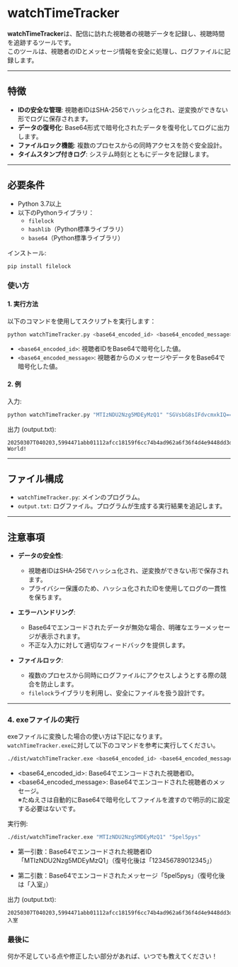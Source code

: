 # watchTimeTracker

**watchTimeTracker**は、配信に訪れた視聴者の視聴データを記録し、視聴時間を追跡するツールです。  
このツールは、視聴者のIDとメッセージ情報を安全に処理し、ログファイルに記録します。

---

## 特徴

- **IDの安全な管理**: 視聴者IDはSHA-256でハッシュ化され、逆変換ができない形でログに保存されます。
- **データの復号化**: Base64形式で暗号化されたデータを復号化してログに出力します。
- **ファイルロック機能**: 複数のプロセスからの同時アクセスを防ぐ安全設計。
- **タイムスタンプ付きログ**: システム時刻とともにデータを記録します。

---

## 必要条件

- Python 3.7以上
- 以下のPythonライブラリ：
  - `filelock`
  - `hashlib`（Python標準ライブラリ）
  - `base64`（Python標準ライブラリ）

インストール:

```bash
pip install filelock
```

### 使い方

#### 1. 実行方法

以下のコマンドを使用してスクリプトを実行します：

```bash
python watchTimeTracker.py <base64_encoded_id> <base64_encoded_message>
```

- `<base64_encoded_id>`: 視聴者IDをBase64で暗号化した値。
- `<base64_encoded_message>`: 視聴者からのメッセージやデータをBase64で暗号化した値。

#### 2. 例

入力:
```bash
python watchTimeTracker.py "MTIzNDU2Nzg5MDEyMzQ1" "SGVsbG8sIFdvcmxkIQ=="
```

出力 (output.txt):
```
20250307T040203,5994471abb01112afcc18159f6cc74b4ad962a6f36f4d4e9448dd3d5825a936d,Hello, World!
```

---

## ファイル構成

- `watchTimeTracker.py`: メインのプログラム。
- `output.txt`: ログファイル。プログラムが生成する実行結果を追記します。

---

## 注意事項

- **データの安全性**: 
  - 視聴者IDはSHA-256でハッシュ化され、逆変換ができない形で保存されます。
  - プライバシー保護のため、ハッシュ化されたIDを使用してログの一貫性を保ちます。
  
- **エラーハンドリング**: 
  - Base64でエンコードされたデータが無効な場合、明確なエラーメッセージが表示されます。
  - 不正な入力に対して適切なフィードバックを提供します。

- **ファイルロック**: 
  - 複数のプロセスから同時にログファイルにアクセスしようとする際の競合を防止します。
  - `filelock`ライブラリを利用し、安全にファイルを扱う設計です。

---

### 4. exeファイルの実行

exeファイルに変換した場合の使い方は下記になります。
`watchTimeTracker.exe`に対して以下のコマンドを参考に実行してください。

```bash
./dist/watchTimeTracker.exe <base64_encoded_id> <base64_encoded_message>
```

- <base64_encoded_id>: Base64でエンコードされた視聴者ID。
- <base64_encoded_message>: Base64でエンコードされた視聴者のメッセージ。  
※たぬえさは自動的にBase64で暗号化してファイルを渡すので明示的に設定する必要はないです。

実行例:

```bash
./dist/watchTimeTracker.exe "MTIzNDU2Nzg5MDEyMzQ1" "5pel5pys"
```

- 第一引数：Base64でエンコードされた視聴者ID「MTIzNDU2Nzg5MDEyMzQ1」（復号化後は「123456789012345」）

- 第二引数：Base64でエンコードされたメッセージ「5pel5pys」（復号化後は「入室」）

出力 (output.txt):

```
20250307T040203,5994471abb01112afcc18159f6cc74b4ad962a6f36f4d4e9448dd3d5825a936d,入室
```

### 最後に
何か不足している点や修正したい部分があれば、いつでも教えてください！
